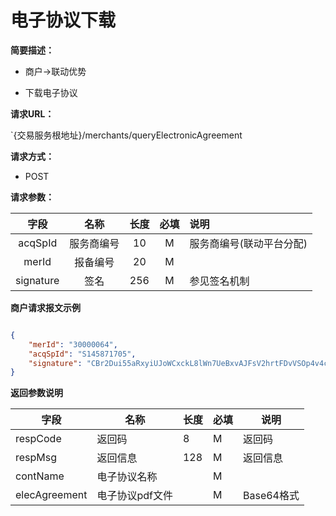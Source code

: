 # 电子协议下载
    
**简要描述：** 

- 商户->联动优势

- 下载电子协议


**请求URL：** 

`{交易服务根地址}/merchants/queryElectronicAgreement
  
**请求方式：**

- POST 

**请求参数：** 


|	字段	 |	名称	  |	长度  	|	必填  	|	说明	  |
|:--------:|:--------:|:--------:|:--------:|:--------|
|	acqSpId	|	服务商编号	|	10	|	M	|	服务商编号(联动平台分配)	|
|	merId	|	报备编号	|	20	|	M	|		|
|	signature 	|	签名	|	256	|	M	|	参见签名机制	|


 **商户请求报文示例**

```json

{
	"merId": "30000064",
	"acqSpId": "S145871705",
	"signature": "CBr2Dui55aRxyiUJoWCxckL8lWn7UeBxvAJFsV2hrtFDvVSOp4v4cgUPc1Nk3e1d+oitAhi9b3AAVSoAuEWV0fKKIQRwYTSPTzLbX9fLXq2KE423Km5GW5HWqpN8+guCH1UUpSlNVzVYax9h5D/n2YSWv/g6KWZYye+kEP8K3rA="
}

```

 **返回参数说明** 
 
|	字段	|	名称	|	长度	|	必填	|	说明	|
|--------|-------|--------|--------|--------|
|	respCode	|	返回码	|	8	|	M	|	返回码	|
|	respMsg	|	返回信息	|	128	|	M	|	返回信息	|
|	contName	|	电子协议名称	|		|	M	|		|
|	elecAgreement	|	电子协议pdf文件	|		|	M	|	Base64格式	|

